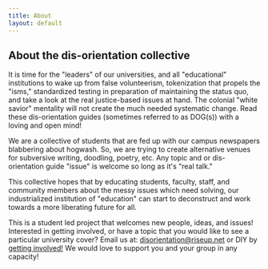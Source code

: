 ```yaml
---
title: About
layout: default
---
```


## About the dis-orientation collective

It is time for the "leaders" of our universities, and all "educational" institutions to wake up from false volunteerism, tokenization that propels the "isms," standardized testing in preparation of maintaining the status quo, and take a look at the real justice-based issues at hand. The colonial "white savior" mentality will not create the much needed systematic change. Read these dis-orientation guides (sometimes referred to as DOG(s)) with a loving and open mind!

We are a collective of students that are fed up with our campus newspapers blabbering about hogwash. So, we are trying to create alternative venues for subversive writing, doodling, poetry, etc. Any topic and or dis-orientation guide "issue" is welcome so long as it's "real talk." 

 This collective hopes that by educating students, faculty, staff, and community members about the messy issues which need solving, our industrialized institution of "education" can start to deconstruct and work towards a more liberating future for all.

This is a student led project that welcomes new people, ideas, and issues! Interested in getting involved, or have a topic that you would like to see a particular university cover? Email us at: disorientation@riseup.net or DIY by [getting involved!](http://dis-orientation.info/involved/) We would love to support you and your group in any capacity!
